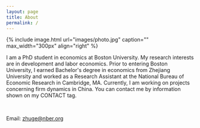 ```yaml
---
layout: page
title: About
permalink: /
---
```


{% include image.html url="images/photo.jpg" caption="" max_width="300px" align="right" %}

I am a PhD student in economics at Boston University. My research interests are in development and labor economics. Prior to entering Boston University, I earned Bachelor's degree in economics from Zhejiang University and worked as a Research Assistant at the National Bureau of Economic Research in Cambridge, MA. Currently, I am working on projects concerning firm dynamics in China. You can contact me by information shown on my CONTACT tag.

<br />

Email: [zhuge@nber.org]

[zhuge@nber.org]: mailto:zhuge@nber.org

<br />

